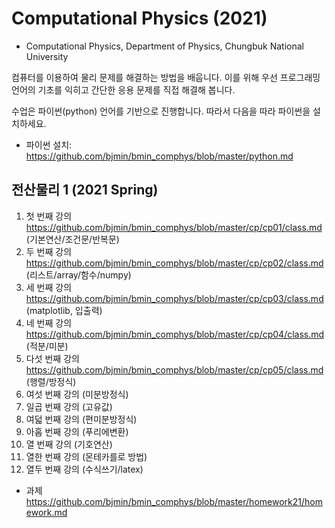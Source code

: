 # Computational Physics (2021)

* Computational Physics, Department of Physics, Chungbuk National University

컴퓨터를 이용하여 물리 문제를 해결하는 방법을 배웁니다. 이를 위해 우선 프로그래밍 언어의 기초를 익히고
간단한 응용 문제를 직접 해결해 봅니다. 

수업은 파이썬(python) 언어를 기반으로 진행합니다. 따라서 다음을 따라 파이썬을 설치하세요.  
* 파이썬 설치: https://github.com/bjmin/bmin_comphys/blob/master/python.md 

## 전산물리 1 (2021 Spring)
1. 첫 번째 강의 https://github.com/bjmin/bmin_comphys/blob/master/cp/cp01/class.md (기본연산/조건문/반복문)
2. 두 번째 강의 https://github.com/bjmin/bmin_comphys/blob/master/cp/cp02/class.md (리스트/array/함수/numpy)
3. 세 번째 강의 https://github.com/bjmin/bmin_comphys/blob/master/cp/cp03/class.md (matplotlib, 입출력)
4. 네 번째 강의 https://github.com/bjmin/bmin_comphys/blob/master/cp/cp04/class.md (적분/미분)
5. 다섯 번째 강의 https://github.com/bjmin/bmin_comphys/blob/master/cp/cp05/class.md (행렬/방정식)
6. 여섯 번째 강의 (미분방정식)
7. 일곱 번째 강의 (고유값)
8. 여덟 번째 강의 (편미분방정식)
9. 아홉 번째 강의 (푸리에변환)
10. 열 번째 강의 (기호연산)
11. 열한 번째 강의 (몬테카를로 방법)
12. 열두 번째 강의 (수식쓰기/latex)

* 과제 https://github.com/bjmin/bmin_comphys/blob/master/homework21/homework.md 
